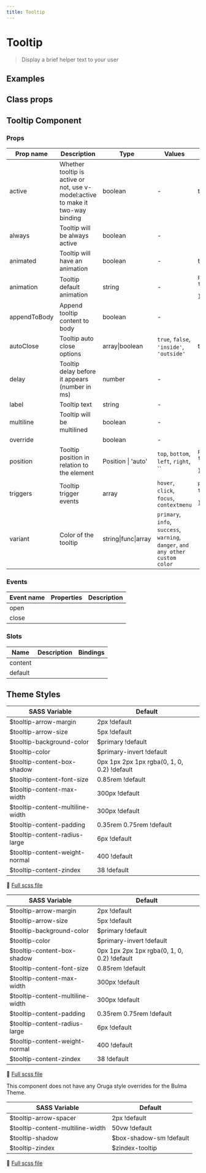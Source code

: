 ```yaml
---
title: Tooltip
---
```


# Tooltip

<div class="vp-doc">

> Display a brief helper text to your user

<Carbon />
</div>

<div class="vp-example">

## Examples

<example-tooltip />

</div>
<div class="vp-example">

## Class props

<inspector-tooltip-viewer />

</div>

<div class="vp-doc">

## Tooltip Component

### Props

| Prop name    | Description                                                                     | Type                | Values                                                                          | Default                                                                                                                                                |
| ------------ | ------------------------------------------------------------------------------- | ------------------- | ------------------------------------------------------------------------------- | ------------------------------------------------------------------------------------------------------------------------------------------------------ |
| active       | Whether tooltip is active or not, use v-model:active to make it two-way binding | boolean             | -                                                                               | true                                                                                                                                                   |
| always       | Tooltip will be always active                                                   | boolean             | -                                                                               |                                                                                                                                                        |
| animated     | Tooltip will have an animation                                                  | boolean             | -                                                                               | true                                                                                                                                                   |
| animation    | Tooltip default animation                                                       | string              | -                                                                               | <div><small>From <b>config</b>:</small></div><code style='white-space: nowrap; padding: 0;'> tooltip: {<br>&nbsp;&nbsp;animation: 'fade'<br>}</code>   |
| appendToBody | Append tooltip content to body                                                  | boolean             | -                                                                               |                                                                                                                                                        |
| autoClose    | Tooltip auto close options                                                      | array\|boolean      | `true`, `false`, `'inside'`, `'outside'`                                        | true                                                                                                                                                   |
| delay        | Tooltip delay before it appears (number in ms)                                  | number              | -                                                                               |                                                                                                                                                        |
| label        | Tooltip text                                                                    | string              | -                                                                               |                                                                                                                                                        |
| multiline    | Tooltip will be multilined                                                      | boolean             | -                                                                               |                                                                                                                                                        |
| override     |                                                                                 | boolean             | -                                                                               |                                                                                                                                                        |
| position     | Tooltip position in relation to the element                                     | Position \| 'auto'  | `top`, `bottom`, `left`, `right`, ``                                            | <div><small>From <b>config</b>:</small></div><code style='white-space: nowrap; padding: 0;'> tooltip: {<br>&nbsp;&nbsp;position: 'top'<br>}</code>     |
| triggers     | Tooltip trigger events                                                          | array               | `hover`, `click`, `focus`, `contextmenu`                                        | <div><small>From <b>config</b>:</small></div><code style='white-space: nowrap; padding: 0;'> tooltip: {<br>&nbsp;&nbsp;triggers: ['hover']<br>}</code> |
| variant      | Color of the tooltip                                                            | string\|func\|array | `primary`, `info`, `success`, `warning`, `danger`, `and any other custom color` |                                                                                                                                                        |

### Events

| Event name | Properties | Description |
| ---------- | ---------- | ----------- |
| open       |            |
| close      |            |

### Slots

| Name    | Description | Bindings |
| ------- | ----------- | -------- |
| content |             |          |
| default |             |          |

</div>

<div class="vp-doc">

## Theme Styles

<div class="theme-orugabase">
 
| SASS Variable  | Default |
| -------------- | ------- |
| $tooltip-arrow-margin | 2px !default |
| $tooltip-arrow-size | 5px !default |
| $tooltip-background-color | $primary !default |
| $tooltip-color | $primary-invert !default |
| $tooltip-content-box-shadow | 0px 1px 2px 1px rgba(0, 1, 0, 0.2) !default |
| $tooltip-content-font-size | 0.85rem !default |
| $tooltip-content-max-width | 300px !default |
| $tooltip-content-multiline-width | 300px !default |
| $tooltip-content-padding | 0.35rem 0.75rem !default |
| $tooltip-content-radius-large | 6px !default |
| $tooltip-content-weight-normal | 400 !default |
| $tooltip-content-zindex | 38 !default |

📄 [Full scss file](https://github.com/oruga-ui/oruga/blob/master/packages/oruga/src/scss/components/_tooltip.scss)

</div>

<div class="theme-orugafull">
 
| SASS Variable  | Default |
| -------------- | ------- |
| $tooltip-arrow-margin | 2px !default |
| $tooltip-arrow-size | 5px !default |
| $tooltip-background-color | $primary !default |
| $tooltip-color | $primary-invert !default |
| $tooltip-content-box-shadow | 0px 1px 2px 1px rgba(0, 1, 0, 0.2) !default |
| $tooltip-content-font-size | 0.85rem !default |
| $tooltip-content-max-width | 300px !default |
| $tooltip-content-multiline-width | 300px !default |
| $tooltip-content-padding | 0.35rem 0.75rem !default |
| $tooltip-content-radius-large | 6px !default |
| $tooltip-content-weight-normal | 400 !default |
| $tooltip-content-zindex | 38 !default |

📄 [Full scss file](https://github.com/oruga-ui/oruga/blob/master/packages/oruga/src/scss/components/_tooltip.scss)

</div>

<div class="theme-bulma">

<p> This component does not have any Oruga style overrides for the Bulma Theme. </p>
      
</div>

<div class="theme-bootstrap">
 
| SASS Variable  | Default |
| -------------- | ------- |
| $tooltip-arrow-spacer | 2px !default |
| $tooltip-content-multiline-width | 50vw !default |
| $tooltip-shadow | $box-shadow-sm !default |
| $tooltip-zindex | $zindex-tooltip |

📄 [Full scss file](https://github.com/oruga-ui/theme-bootstrap/tree/main/src/assets/scss/components/_tooltip.scss)

</div>

</div>
